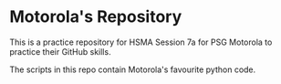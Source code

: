 # Motorola's Repository

This is a practice repository for HSMA Session 7a for PSG Motorola to practice their GitHub skills.

The scripts in this repo contain Motorola's favourite python code.